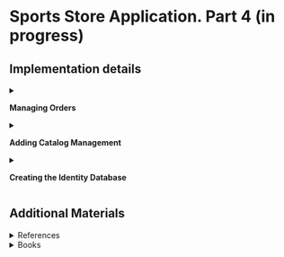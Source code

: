 # Sports Store Application. Part 4 (in progress)

## Implementation details

<details>
<summary>

**Managing Orders**
</summary>

- Go to the cloned repository of the previous step `Sport Store Application. Part 3`. 

- Switch to the `sports-store-application-4` branch and do a fast-forward merge according to changes from the `main` branch.

```
$ git checkout sports-store-application-4

$ git merge main --ff

```
- Continue your work in Visual Studio or other IDE.

- Build project, run application and request http://localhost:5000/. Your application should be work.

- Create and add to `Controllers` folder a separate `AdminController.cs` controller for managing orders shipping and the product catalog

```
using Microsoft.AspNetCore.Mvc;
using SportsStore.Models;
using SportsStore.Models.Repository;

namespace SportsStore.Controllers
{
    [Route("Admin")]
    public class AdminController : Controller
    {
        private IStoreRepository storeRepository;
        private IOrderRepository orderRepository;

        public AdminController(IStoreRepository storeRepository, IOrderRepository orderRepository) 
            => (this.storeRepository, this.orderRepository) = (storeRepository, orderRepository);

        [Route("Orders")]
        public ViewResult Orders() => View(orderRepository.Orders);

        [Route("Products")]
        public ViewResult Products() => View(storeRepository.Products);
    }
}
```
- Add the `AdminNavigationMenuViewComponent` class to `Components` folder

```
using Microsoft.AspNetCore.Mvc;

namespace SportsStore.Components
{
    public class AdminNavigationMenuViewComponent : ViewComponent
    {
        public IViewComponentResult Invoke()
        {
            ViewBag.Selection = Request.Path.Value ?? "Products";

            return View(new string[] { "Orders", "Products" });
        }
    }
}
```
- Add the `Default.cshtml` Razor view named  to `Views/Shared/Components/AdminNavigationMenu` folder 

```
<div class="d-grid gap-2">
    @foreach (string category in Model)
    {
        <a class="btn @(((string)ViewBag.Selection).Contains(category) ? "btn-primary" : "btn-outline-secondary")"
           asp-action="@category" asp-controller="Admin">
            @category
        </a>
    }
</div>
```
- To create the layout for the administration tools, add a `_AdminLayout.cshtml` Layout View with the content shown below to the `Views/Admin` folder 
```
<!DOCTYPE html>
<html>
<head>
    <meta name="viewport" content="width=device-width" />
    <title>SportsStore</title>
    <link href="/lib/bootstrap/css/bootstrap.min.css" rel="stylesheet" />
</head>
<body>
    <div class="bg-info text-white p-2">
        <div class="container-fluid">
            <span class="navbar-brand">SPORTS STORE Administration</span>
        </div>
    </div>
    <div class="container-fluid">
        <div class="row p-2">
            <div class="col-3">
                <vc:admin-navigation-menu />
            </div>
            <div class="col-9">
                @RenderBody()
            </div>
        </div>
    </div>
</body>
</html>
```
- To complete the initial setup, add the views that will provide the administration tools, although they will contain placeholder messages at first. Add a `Orders.cshtml` View to the `Views/Admin` folder with the content shown below

```
@model IQueryable<Order>

@{
    Layout = "_AdminLayout";
}

<h4>This is the orders information.</h4>
```
and add a `Products.cshtml` View to the `Views/Admin` folder with the content shown below

```
@model IQueryable<Product>

@{
    Layout = "_AdminLayout";
}

<h4>This is the products information.</h4>

```
- Build project, run application and request http://localhost:5000/Admin/Orders 

![](Images/4.1.png)

and http://localhost:5000/Admin/Products

![](Images/4.2.png)

- To create a simple administration tool that will let to view the orders that have been received and mark them as shipped, at first change the data model so that adminstator can record which orders have been shipped. Add a `Shipped` property in the `Order.cs` file (the `Models` Folder)

```
using System.ComponentModel.DataAnnotations;
using Microsoft.AspNetCore.Mvc.ModelBinding;

namespace SportsStore.Models
{
    public class Order
    {
        . . .

        [BindNever]
        public bool Shipped { get; set; }

        . . .
    }
}

```
- To update the database to reflect the addition of the `Shipped` property to the `Order` class, open a new command prompt or PowerShell window, navigate to the SportsStore project folder and run the following command: 

```
dotnet ef migrations add ShippedOrders

```
The migration will be applied automatically when the application is started and the `SeedData` class calls the `Migrate` method provided by Entity Framework Core.

- Add to `AdminController` class `MarkShipped` method that will be receive a POST request that specifies the ID of an order, which is used to locate the corresponding `Order` object from the repository so that the `Shipped` property can be set to `true` and saved and  `Reset` method  that will be receive a POST request that specifies the ID of an order, which is used to locate the corresponding `Order` object from the repository so that the `Shipped` property can be set to `false` and saved

```
using Microsoft.AspNetCore.Mvc;
using SportsStore.Models;
using SportsStore.Models.Repository;

namespace SportsStore.Controllers
{
    public class AdminController : Controller
    {
        . . .

        [HttpPost]
        [Route("MarkShipped")]

        public IActionResult MarkShipped(int orderId)
        {
            Order? order = orderRepository.Orders.FirstOrDefault(o => o.OrderId == orderId);

            if (order != null)
            {
                order.Shipped = true;
                orderRepository.SaveOrder(order);
            }

            return RedirectToAction("Orders");
        }

        [HttpPost]
        [Route("Reset")]
        public IActionResult Reset(int orderId)
        {
            Order? order = orderRepository.Orders.FirstOrDefault(o => o.OrderId == orderId);

            if (order != null)
            {
                order.Shipped = false;
                orderRepository.SaveOrder(order);
            }

            return RedirectToAction("Orders");
        }
    }
}
```
- To avoid duplicating code and content, create and add to the `Views/Order` folder a `_OrderTable.cshtml` Partial View that displays a table without knowing which category of order it is dealing with the content shown below

```
@model (IQueryable<Order> Orders, string TableTitle, string ButtonLabel, string CallbackMethodName)

<table class="table table-sm table-striped table-bordered">
    <thead>
        <tr><th colspan="5" class="text-center">@Model.TableTitle</th></tr>
    </thead>
    <tbody>
        @if (Model.Orders.Any())
        {
            @foreach (Order o in Model.Orders)
            {
                <tr>
                    <td>@o.Name</td>
                    <td>@o.Zip</td>
                    <th>Product</th>
                    <th>Quantity</th>
                    <td>
                        <form asp-action=@Model.CallbackMethodName method="post">
                            <input type="hidden" name="OrderId" value="@o.OrderId" />
                            <button type="submit" class="btn btn-sm btn-danger">
                                @Model.ButtonLabel
                            </button>
                        </form>
                    </td>
                </tr>
                @foreach (CartLine line in o.Lines)
                {
                    <tr>
                        <td colspan="2"></td>
                        <td>@line.Product.Name</td>
                        <td>@line.Quantity</td>
                        <td></td>
                    </tr>
                }
            }
        }
        else
        {
            <tr><td colspan="5" class="text-center">No Orders</td></tr>
        }
    </tbody>
</table>
```
- Change a `Orders.cshtml` View that gets the `Order` data from the database and uses the `_OrderTable.cshtml` Partial View to display it to the user

```
@model IQueryable<Order>

@{
    Layout = "_AdminLayout";
    var unshippedOrders = Model.Where(o => !o.Shipped);
    var shippedOrders = Model.Where(o => o.Shipped);
}

<partial name="_OrderTable" model='(unshippedOrders, "Unshipped Orders", "Ship", "MarkShipped")' />
<partial name="_OrderTable" model='(shippedOrders, "Shipped Orders", "Reset", "Reset")' />

<form asp-action="Orders" method="post">
    <button class="btn btn-info">Refresh Data</button>
</form>
```
- To see your changes, build project, run application and request http://localhost:5000/Admin/Orders.

![](Images/4.3.png)

- To see the new features, request http://localhost:5000, and create an order. Once you have at least one order in the database, request http://localhost:5000/Admin/Orders, and you will see a summary of the order you created displayed in the `Unshipped Orders table`. Click the `Ship` button, and the order will be updated and moved to the `Shipped Orders table`, as shown below

![](Images/4.4.png)

![](Images/4.5.png)

Click the `Reset` button, and the order will be updated and moved to the `Unshipped Orders table`, as shown below

![](Images/4.6.png)

</details>

<details>
<summary>

**Adding Catalog Management**

</summary>


- To add the features that allow a administrator to create, modify, and delete products add new methods to the `IStoreRepository` interface

```
namespace SportsStore.Models.Repository
{
    public interface IStoreRepository
    {
        IQueryable<Product> Products { get; }

        void SaveProduct(Product p);

        void CreateProduct(Product p);

        void DeleteProduct(Product p);
    }
}

```

- Add implemention of this methods in the `EFStoreRepository` class (the `SportsStore/Models` folder)

```
namespace SportsStore.Models.Repository
{
    public class EFStoreRepository : IStoreRepository
    {
        private StoreDbContext context;

        public EFStoreRepository(StoreDbContext ctx)
        {
            this.context = ctx;
        }

        public IQueryable<Product> Products => this.context.Products;

        public void CreateProduct(Product p)
        {
            context.Add(p);
            context.SaveChanges();
        }

        public void DeleteProduct(Product p)
        {
            context.Remove(p);
            context.SaveChanges();
        }

        public void SaveProduct(Product product)
        {
            if (product.ProductId == 0)
            {
                context.Products.Add(product);
            }
            else
            {
                Product? dbEntry = context.Products?.FirstOrDefault(p => p.ProductId == product.ProductId);

                if (dbEntry != null)
                {
                    dbEntry.Name = product.Name;
                    dbEntry.Description = product.Description;
                    dbEntry.Price = product.Price;
                    dbEntry.Category = product.Category;
                }
            }

            context.SaveChanges();
        }
    }
}

```

- To validate the values the user provides when editing or creating `Product` objects, add validation attributes to the `Product` data model class

```
using System.ComponentModel.DataAnnotations;
using System.ComponentModel.DataAnnotations.Schema;

namespace SportsStore.Models
{
    public class Product
    {
        public long ProductId { get; set; }

        [Required(ErrorMessage = "Please enter a product name")]
        public string Name { get; set; } = string.Empty;

        [Required(ErrorMessage = "Please enter a description")]
        public string Description { get; set; } = string.Empty;

        [Required]
        [Range(0.01, double.MaxValue, ErrorMessage = "Please enter a positive price")]
        [Column(TypeName = "decimal(8, 2)")]
        public decimal Price { get; set; }

        [Required(ErrorMessage = "Please specify a category")]
        public string Category { get; set; } = string.Empty;
    }
}

```
- To provide the administrator a table of products with links to check, edit and delete, replace the contents of the `Products.cshtml` file with those shown below

```
@model IQueryable<Product>

@{
    Layout = "_AdminLayout";
}

<table class="table table-sm table-striped table-bordered">
    <thead>
        <tr>
            <th>Id</th>
            <th>Name</th>
            <th>Category</th>
            <th>Price</th>
            <td />
        </tr>
    </thead>
    <tbody>
        @if (Model?.Count() > 0)
        {
            @foreach (Product p in Model)
            {
                <tr>
                    <td>@p.ProductId</td>
                    <td>@p.Name</td>
                    <td>@p.Category</td>
                    <td>@p.Price.ToString("c")</td>
                    <td>
                        <a class="btn btn-info btn-sm" asp-controller="Admin" asp-action="Details" asp-route-productId="@p.ProductId">
                            Details
                        </a>
                        <a class="btn btn-warning btn-sm" asp-controller="Admin" asp-action="Edit" asp-route-productId="@p.ProductId">
                            Edit
                        </a>
                        <a class="btn btn-danger btn-sm" asp-controller="Admin" asp-action="Delete" asp-route-productId="@p.ProductId">
                            Delete
                        </a>
                    </td>
                </tr>
            }
        }
        else
        {
            <tr>
                <td colspan="5" class="text-center">No Products</td>
            </tr>
        }
    </tbody>
</table>

<a class="btn btn-primary" asp-controller="Admin" asp-action="Create">Create</a>    
```

- Restart ASP.NET Core and request http://localhost:5000/Admin/Products

![](Images/4.7.png)

- To display all the fields for a single `Product` object add an `Details` action method in the `AdminController` class

```
using Microsoft.AspNetCore.Mvc;
using SportsStore.Models;
using SportsStore.Models.Repository;

namespace SportsStore.Controllers
{
    public class AdminController : Controller
    {
        . . .
        [Route("Admin/Details/{productId:int}")]
        public ViewResult Details(int productId)
            => View(storeRepository.Products.FirstOrDefault(p => p.ProductId == productId));
        . . .
}
```
and a `Details.cshtml` view to the `Views/Admin` folder

```
@model SportsStore.Models.Product?

@{
    Layout = "_AdminLayout";
}

<h3 class="bg-info text-white text-center p-1">Details</h3>

<table class="table table-sm table-bordered table-striped">
    <tbody>
        <tr>
            <th>Id</th>
            <td>@Model?.ProductId</td>
        </tr>
        <tr>
            <th>Name</th>
            <td>@Model?.Name</td>
        </tr>
        <tr>
            <th>Description</th>
            <td>@Model?.Description</td>
        </tr>
        <tr>
            <th>Category</th>
            <td>@Model?.Category</td>
        </tr>
        <tr>
            <th>Price</th>
            <td>@Model?.Price.ToString("C")</td>
        </tr>
    </tbody>
</table>

<a class="btn btn-warning" asp-controller="Admin" asp-action="Edit" asp-route-productId="@Model?.ProductId">Edit</a>
<a class="btn btn-secondary" asp-controller="Admin" asp-action="Products">Back</a>
```
- Restart ASP.NET Core, request http://localhost:5000/Admin/Products and click `Details` link for some product

![](Images/4.8.png)

- To implement the abilities to edit and to create of a single `Product` object, add the `Edit` and `Create` action methods accordingly in the `AdminController` class.
```
public class AdminController : Controller
{
    . . .

    [Route("Products/Edit/{productId:long}")]
    public ViewResult Edit(int productId)
    {
        return View(storeRepository.Products.FirstOrDefault(p => p.ProductId == productId));
    }

    [HttpPost]
    [Route("Products/Edit/{productId:long}")]
    public IActionResult Edit(Product product)
    {
        if (ModelState.IsValid)
        {
            storeRepository.SaveProduct(product);
            return RedirectToAction("Products");
        }

        return View(product);
    }

    [Route("Products/Create")]
    public ViewResult Create()
    {
        return View(new Product());
    }

    [HttpPost]
    [Route("Products/Create")]
    public IActionResult Create(Product product)
    {
        if (ModelState.IsValid)
        {
            storeRepository.SaveProduct(product);
            return RedirectToAction("Products");
        }
        return View(product);
    }
}
```
- To support the operations to create and edit data, add a `_Editor.cshtml` partial View to the `Views/Admin` folder

```
@model (Product Product, string ThemeColor, string TitleText, string CallbackMethodName)

@{
    Product product = Model.Product;
}

<h3 class="bg-@Model.ThemeColor text-white text-center p-1">@Model.TitleText a Product</h3>
<div class="row">
    <div class="col-md-4">
        <form asp-action="@Model.CallbackMethodName" asp-controller="Admin" method="post">
            <div asp-validation-summary="ModelOnly" class="text-danger"></div>
            @if (product.ProductId != 0)
            {
                <div class="form-group">
                    <label asp-for="@product.ProductId" class="control-label"></label>
                    <input asp-for="@product.ProductId" class="form-control" readonly/>
                </div>
            }
            <div class="form-group">
                <label asp-for="@product.Name" class="control-label"></label>
                <input asp-for="@product.Name" class="form-control" />
                <span asp-validation-for="@product.Name" class="text-danger"></span>
            </div>
            <div class="form-group">
                <label asp-for="@product.Description" class="control-label"></label>
                <input asp-for="@product.Description" class="form-control" />
                <span asp-validation-for="@product.Description" class="text-danger"></span>
            </div>
            <div class="form-group">
                <label asp-for="@product.Price" class="control-label"></label>
                <input asp-for="@product.Price" class="form-control" />
                <span asp-validation-for="@product.Price" class="text-danger"></span>
            </div>
            <div class="form-group">
                <label asp-for="@product.Category" class="control-label"></label>
                <input asp-for="@product.Category" class="form-control" />
                <span asp-validation-for="@product.Category" class="text-danger"></span>
            </div>
            <div class="mt-2">
                <button type="submit" class="btn btn-@Model.ThemeColor">Save</button>
                <a class="btn btn-secondary" asp-controller="Admin" asp-action="Products">Cancel</a>
            </div>
        </form>
    </div>
</div>
```

- To see the editor work, restart ASP.NET Core, request http://localhost:5000/Admin/Products, and click the `Edit` button
  
![](Images/4.9.png)  

or request http://localhost:5000/Admin/Products, and click the `Create` button
  
![](Images/4.10.png)   

- Click the Save button without filling out the form fields, and you will see the validation errors that Razor produces automatically, as shown below

![](Images/4.11.png)

- Fill out the form and click Save again, and you will see the product you created displayed in the table

![](Images/4.12.png)

- In order the application to perform client-side validation based on the data annotations applied to the domain model class add the JavaScript libraries that provide the client-side feature to the application. Run the following command

```
libman install jquery@3.6.1 -d wwwroot/lib/jquery
libman install jquery-validate@1.19.5 -d wwwroot/lib/jquery-validate
libman install jquery-validation-unobtrusive@4.0.0 -d wwwroot/lib/jquery-validationunobtrusive
```
The `libman.json` file looks like this

```
{
  "version": "1.0",
  "defaultProvider": "cdnjs",
  "libraries": [
    {
      "library": "bootstrap@5.2.0",
      "destination": "wwwroot/lib/bootstrap"
    },
    {
      "provider": "cdnjs",
      "library": "font-awesome@6.1.2",
      "destination": "wwwroot/lib/font-awesome/"
    },
    {
      "provider": "cdnjs",
      "library": "jquery@3.6.1",
      "destination": "wwwroot/lib/jquery/"
    },
    {
      "provider": "cdnjs",
      "library": "jquery-validate@1.19.5",
      "destination": "wwwroot/lib/jquery-validate/"
    },
    {
      "provider": "cdnjs",
      "library": "jquery-validation-unobtrusive@4.0.0",
      "destination": "wwwroot/lib/jquery-validation-unobtrusive/"
    }
  ]
}
```
- Add script tag and `Scripts` Razor Section to `_AdminLayout` Layout Razor View 

```
<!DOCTYPE html>
<html>
. . .
<script src="~/lib/jquery/dist/jquery.min.js"></script>
@await RenderSectionAsync("Scripts", required: false)

</body>
</html>
```
- Add `_ValidationScriptsPartial` Razor Partial View in `_ValidationScriptsPartial.cshtml` file in `Views/Shared` folder

```
<script src="~/lib/jquery-validation/dist/jquery.validate.min.js"></script>
<script src="~/lib/jquery-validation-unobtrusive/jquery.validate.unobtrusive.min.js"></script>
```

- Add `_ValidationScriptsPartial` Razor Partial View to `Create` Razor View 

```
@model SportsStore.Models.Product

@{
    Layout = "_AdminLayout";
}

<partial name="_Editor" model='(@Model, "primary", "Create" , "Create")' />

@section Scripts
{
    <partial name="_ValidationScriptsPartial" />
}
```

and `Edit` Razor View

```
@model SportsStore.Models.Product

@{
    Layout = "_AdminLayout";
}

<partial name="_Editor" model='(@Model, "warning", "Edit" , "Edit")' />

@section Scripts
{
    <partial name="_ValidationScriptsPartial" />
}
```
- To test the client-side validation feature, restart ASP.NET Core, request http://localhost:5000/Admin/Products, and click the `Create` or `Edit` button. The error message looks like the ones generated by server-side validation, but if you enter text into the field, you will see the error message disappear immediately as the JavaScript code responds to the user interaction.
- To see the editor work, restart ASP.NET Core, request http://localhost:5000/Admin/Products, and click the `Edit` button
  
![](Images/4.13.png)  

- To support delete operation add `Delete` and `DeleteProduct` methods to the `AdminController` controller

```
using Microsoft.AspNetCore.Mvc;
using SportsStore.Models;
using SportsStore.Models.Repository;

namespace SportsStore.Controllers
{
    [Route("Admin")]
    public class AdminController : Controller
    {
        . . .

        [Route("Products/Delete/{productId:long}")]
        public IActionResult Delete(int productId)
            => View(storeRepository.Products.FirstOrDefault(p => p.ProductId == productId));

        [HttpPost]
        [Route("Products/Delete/{productId:long}")]
        public IActionResult DeleteProduct(int productId)
        {
            var product = storeRepository.Products.FirstOrDefault(p => p.ProductId == productId);
            storeRepository.DeleteProduct(product);
            return RedirectToAction("Products");
        }
    }
}

```

- To avoid duplicating code and content for delete and details operations add to the `Views/Admin` folder a `_ProductInfo.cshtml` Partial View that displays information about a single `Product` object

```
@model SportsStore.Models.Product?

<table class="table table-sm table-bordered table-striped">
    <tbody>
    <tr>
        <th>Id</th>
        <td>@Model?.ProductId</td>
    </tr>
    <tr>
        <th>Name</th>
        <td>@Model?.Name</td>
    </tr>
    <tr>
        <th>Description</th>
        <td>@Model?.Description</td>
    </tr>
    <tr>
        <th>Category</th>
        <td>@Model?.Category</td>
    </tr>
    <tr>
        <th>Price</th>
        <td>@Model?.Price.ToString("C")</td>
    </tr>
    </tbody>
</table>
```
- Change `Details.cshtml` view (`Views/Admin` folder)

```
@model SportsStore.Models.Product?

@{
    Layout = "_AdminLayout";
}

<h3 class="bg-info text-white text-center p-1">Details</h3>

<partial name="_ProductInfo" model="@Model" />

<a class="btn btn-warning" asp-controller="Admin" asp-action="Edit" asp-route-productId="@Model?.ProductId">Edit</a>
<a class="btn btn-secondary" asp-controller="Admin" asp-action="Products">Back</a>
```
- Add `Delete.cshtml` view to the `Views/Admin` folder

```
@model SportsStore.Models.Product?

@{
    Layout = "_AdminLayout";
}

<h3 class="bg-danger text-white text-center p-1">Are you sure you want to delete this?</h3>

<partial name="_ProductInfo" model="@Model" />

<form asp-action="Delete" asp-controller="Admin" method="post" asp-route-product="@Model">
    <input type="submit" class="btn btn-danger" value="Delete" />
    <a class="btn btn-secondary" asp-controller="Admin" asp-action="Products">Back</a>
</form>
```
-  Restart ASP.NET Core, request http://localhost:5000/Admin/Products, and click a `Delete` button to remove an object from the database

![](Images/4.14.png)

</details>

<details>
<summary>

**Creating the Identity Database**
</summary>

- To add the package that contains the ASP.NET Core Identity support for Entity Framework Core, use a PowerShell command prompt to run the command shown below in the SportsStore folder

```
dotnet add package Microsoft.AspNetCore.Identity.EntityFrameworkCore --version 6.0.0
```
- Create a database context file that will act as the bridge between the database and the Identity model objects it provides access to. Add a class file called `AppIdentityDbContext.cs` to the `Models` folder and used it to define the class shown below

```
using Microsoft.AspNetCore.Identity;
using Microsoft.AspNetCore.Identity.EntityFrameworkCore;
using Microsoft.EntityFrameworkCore;

namespace SportsStore.Models
{
    public class AppIdentityDbContext : IdentityDbContext<IdentityUser>
    {
        public AppIdentityDbContext(DbContextOptions<AppIdentityDbContext> options)
            : base(options) { }
    }
}
```
- Add the `"IdentityConnection": "Server=(localdb)\\MSSQLLocalDB;Database=Identity;MultipleActive ResultSets=true"` connection string to the `appsettings.json` file of the SportsStore project

```
{
  "Logging": {
    "LogLevel": {
      "Default": "Information",
      "Microsoft.AspNetCore": "Warning"
    }
  },
  "AllowedHosts": "*",
  "ConnectionStrings": {
    "SportsStoreConnection": "Server=(localdb)\\MSSQLLocalDB;Database=SportsStoreDb;MultipleActiveResultSets=true",
    "IdentityConnection": "Server=(localdb)\\MSSQLLocalDB;Database=Identity;MultipleActive,ResultSets=true"
  }
}
```
- Configure Identity in the `Program.cs` file in the `SportsStore` Folder. 

```
using Microsoft.EntityFrameworkCore;
using SportsStore.Models;
using SportsStore.Models.Repository;
using Microsoft.AspNetCore.Identity;

var builder = WebApplication.CreateBuilder(args);

builder.Services.AddControllersWithViews();

builder.Services.AddDbContext<StoreDbContext>(opts =>
{
    opts.UseSqlServer(builder.Configuration["ConnectionStrings:SportsStoreConnection"]);
});

builder.Services.AddScoped<IStoreRepository, EFStoreRepository>();
builder.Services.AddScoped<IOrderRepository, EFOrderRepository>();
builder.Services.AddDistributedMemoryCache();
builder.Services.AddSession();
builder.Services.AddScoped<Cart>(SessionCart.GetCart);
builder.Services.AddSingleton<IHttpContextAccessor, HttpContextAccessor>();
builder.Services.AddDbContext<AppIdentityDbContext>(options => options.UseSqlServer(builder.Configuration["ConnectionStrings:IdentityConnection"]));
builder.Services.AddIdentity<IdentityUser, IdentityRole>().AddEntityFrameworkStores<AppIdentityDbContext>();

var app = builder.Build();

app.UseStaticFiles();
app.UseSession();

app.UseAuthentication();
app.UseAuthorization();

app.MapControllerRoute(
    "categoryPage",
    "Products/{category}/Page{productPage:int}",
    new { Controller = "Home", action = "Index" });

app.MapControllerRoute(
    "page",
    "Page{productPage:int}",
    new { Controller = "Home", action = "Index", productPage = 1 });

app.MapControllerRoute(
    "shoppingCart",
    "Cart",
    new { Controller = "Cart", action = "Index" });

app.MapControllerRoute(
    "category",
    "{category}",
    new { Controller = "Home", action = "Index", productPage = 1 });

app.MapControllerRoute(
    "pagination",
    "Products/Page{productPage:int}",
    new { Controller = "Home", action = "Index", productPage = 1 });

app.MapDefaultControllerRoute();
SeedData.EnsurePopulated(app);

app.Run();

```
The Entity Framework Core configuration has been extended to register a `AppIdentityDbContext` context class and use the `AddIdentity` method to configure identity services using built-in classes to represent users and roles. Calling the `UseAuthentication` and `UseAuthorization` methods is necessary to set up intermediate components that implement the security policy.

- To define the schema and apply it to the databa use the Entity Framework Core migrations feature 

```
dotnet ef migrations add Initial --context AppIdentityDbContext

```
Once Entity Framework Core has generated the initial migration, run the following command in the `SportsStore` folder to create the database and apply the migration.

```
dotnet ef database update --context AppIdentityDbContext

```
The result is a new LocalDB database called `Identity` that you can inspect using the Visual Studio SQL Server Object Explorer.

- To explicitly create the `Admin` user by seeding the database when the application starts add a class file called `IdentitySeedData.cs` to the `Models` folder and defined the static class shown below. The Contents of the `IdentitySeedData.cs` File in the `SportsStore/Models` Folder.

```
using Microsoft.AspNetCore.Identity;
using Microsoft.EntityFrameworkCore;

namespace SportsStore.Models
{
    public static class IdentitySeedData
    {
        private const string adminUser = "Admin";
        private const string adminPassword = "Secret123$";

        public static async void EnsurePopulated(IApplicationBuilder app)
        {
            AppIdentityDbContext context = app.ApplicationServices
                .CreateScope().ServiceProvider
                .GetRequiredService<AppIdentityDbContext>();

            if (context.Database.GetPendingMigrations().Any())
            {
                context.Database.Migrate();
            }

            UserManager<IdentityUser> userManager = app.ApplicationServices
                .CreateScope().ServiceProvider
                .GetRequiredService<UserManager<IdentityUser>>();

            IdentityUser user = await userManager.FindByNameAsync(adminUser);

            if (user is null)
            {
                user = new IdentityUser("Admin")
                {
                    Email = "admin@example.com", 
                    PhoneNumber = "555-1234"
                };

                await userManager.CreateAsync(user, adminPassword);
            }
        }
    }
}

```
This code ensures the database is created and up-to-date and uses the `UserManager<T>` class, which is provided as a service by ASP.NET Core Identity for managing users. The database is searched for the `Admin` user account, which is created—with a password of `Secret123$` —if it is not present. Do not change the hard-coded password in this example because Identity has a validation policy that requires passwords to contain a number and range of characters. 

- To ensure that the Identity database is seeded when the application starts, add the `IdentitySeedData.EnsurePopulated(app)` statement shown below to the `Program.cs` file

```
. . .
SeedData.EnsurePopulated(app);
IdentitySeedData.EnsurePopulated(app);

app.Run();
```
_If you need to reset the Identity database, then run the following command:_

```
dotnet ef database drop --force --context AppIdentityDbContext

```
_Restart the application, and the database will be re-created and populated with seed data._

- Add to AdminContoller [Authorize] attribute

```
[Route("Admin")]
[Authorize]
public class AdminController : Controller
{
    . . .
}
```
When an unauthenticated user sends a request that requires authorization, the user is redirected to the `/Account/Login` URL, which the application can use to prompt the user for their credentials.

- To implement basic authorization policy add a `LoginModel.cs` File in the `SportsStore/Models/ViewModels` folder with `LoginModel`

```
using System.ComponentModel.DataAnnotations;

namespace SportsStore.Models.ViewModels
{
    public class LoginModel
    {
        [Required]
        public string? Name { get; set; }

        [Required]
        public string? Password { get; set; }

        public string ReturnUrl { get; set; } = "/";
    }
}
```

- Than add `AccountController` (`AccountController.cs` file in the `SportsStore/Controllers` folder)

```
using Microsoft.AspNetCore.Authorization;
using Microsoft.AspNetCore.Identity;
using Microsoft.AspNetCore.Mvc;
using SportsStore.Models.ViewModels;

namespace SportsStore.Controllers
{
    public class AccountController : Controller
    {
        private UserManager<IdentityUser> userManager;
        private SignInManager<IdentityUser> signInManager;

        public AccountController(UserManager<IdentityUser> userManager,
            SignInManager<IdentityUser> signInManager)
        {
            this.userManager = userManager;
            this.signInManager = signInManager;
        }

        public ViewResult Login(string returnUrl)
        {
            return View(new LoginModel
            {
                ReturnUrl = returnUrl
            });
        }

        [HttpPost]
        [ValidateAntiForgeryToken]
        public async Task<IActionResult> Login(LoginModel loginModel)
        {
            if (ModelState.IsValid)
            {
                IdentityUser user = await userManager.FindByNameAsync(loginModel.Name);
                if (user != null)
                {
                    await signInManager.SignOutAsync();
                    if ((await signInManager.PasswordSignInAsync(user,
                            loginModel.Password, false, false)).Succeeded)
                    {
                        return Redirect(loginModel?.ReturnUrl ?? "/Admin");
                    }
                }

                ModelState.AddModelError(string.Empty, "Invalid name or password");
            }

            return View(loginModel);
        }

        [Authorize]
        public async Task<RedirectResult> Logout(string returnUrl = "/")
        {
            await signInManager.SignOutAsync();
            return Redirect(returnUrl);
        }
    }
}
```
- To provide the `Login` method with a view to render, created the `Views/Account` folder and added a `Login.cshtml` Razor View  with the contents shown below

```
@model LoginModel
@{
    Layout = null;
}

<!DOCTYPE html>
<html>
<head>
    <meta name="viewport" content="width=device-width" />
    <title>SportsStore</title>
    <link href="/lib/bootstrap/css/bootstrap.min.css" rel="stylesheet" />
</head>
<body>

<div class="bg-info text-white p-2">
    <span class="navbar-brand m-lg-2">SPORTS STORE</span>
</div>
<div class="col-md-4">
    <div class="text-danger" asp-validation-summary="All"></div>
    <form asp-action="Login" asp-controller="Account" method="post">
        <input type="hidden" asp-for="ReturnUrl"/>
        <div class="form-group">
            <label asp-for="Name"></label>
            <div asp-validation-for="Name" class="text-danger"></div>
            <input asp-for="Name" class="form-control"/>
        </div>
        <div class="form-group">
            <label asp-for="Password"></label>
            <div asp-validation-for="Password" class="text-danger"></div>
            <input asp-for="Password" type="password" class="form-control"/>
        </div>
        <button class="btn btn-primary mt-2" type="submit">Log In</button>
    </form>
</div>
</body>
</html>
```
- The final step is a change to the shared administration layout to add a button that will log out the current user by sending a request to the Logout action, as shown below. This is a useful feature that makes it easier to test the application, without which you would need to clear the browser’s cookies to return to the unauthenticated state. Add a Logout Button in the `_AdminLayout` Razor View in the `_AdminLayout.html` file in the `SportsStore/Views/Admin` Folder

```
<!DOCTYPE html>
<html>
<head>
    <meta name="viewport" content="width=device-width" />
    <title>SportsStore</title>
    <link href="/lib/bootstrap/css/bootstrap.min.css" rel="stylesheet" />
</head>
<body>
    <div class="bg-info text-white p-2">
        <div class="container-fluid">
            <div class="row">
                <div class="col">
                    <span class="navbar-brand ml-2">SPORTS STORE Administration</span>
                </div>
                <div class="col-2 text-right">
                    <a class="btn btn-sm btn-primary" asp-controller="Account" asp-action="Login">Log Out</a>
                </div>
            </div>
        </div>
    </div>
    . . .
</html>
```
- At the moment, the application is configured to use the developer-friendly error pages, which provide helpful information when a problem occurs. This is not information that end users should see, so add a `Error` Razor View in `Error.cshtml` file to the `Views/Shared` folder with the content shown below

```
@{
    Layout = null;
}

<!DOCTYPE html>
<html>
<head>
    <meta name="viewport" content="width=device-width" />
    <link href="/lib/bootstrap/css/bootstrap.min.css" rel="stylesheet" />
    <title>Error</title>
</head>
<body class="text-center">
    <h2 class="text-danger">Error.</h2>
    <h3 class="text-danger">An error occurred while processing your request.</h3>
</body>
</html>
```
- Configure Error Handling in the `Program.cs` File in the `SportsStore` Folder

```
. . .
var app = builder.Build();

if (app.Environment.IsProduction())
{
    app.UseExceptionHandler("/error");
}

app.UseStaticFiles();
. . .
```

</details>

## Additional Materials

<details><summary>References
</summary> 

1. [Minimal APIs overview](https://docs.microsoft.com/en-us/aspnet/core/fundamentals/minimal-apis?view=aspnetcore-6.0)
1. [Get started with ASP.NET Core MVC](https://docs.microsoft.com/en-us/aspnet/core/tutorials/first-mvc-app/start-mvc?view=aspnetcore-6.0&tabs=visual-studio)
1. [Controllers](https://jakeydocs.readthedocs.io/en/latest/mvc/controllers/index.html)
1. [Views](https://jakeydocs.readthedocs.io/en/latest/mvc/views/index.html)
1. [Models](https://jakeydocs.readthedocs.io/en/latest/mvc/models/index.html)
1. [ASP.NET Core MVC with EF Core - tutorial series](https://docs.microsoft.com/en-us/aspnet/core/data/ef-mvc/?view=aspnetcore-6.0)
1. [Persist and retrieve relational data with Entity Framework Core](https://docs.microsoft.com/en-us/learn/modules/persist-data-ef-core/?view=aspnetcore-6.0)

</details>

<details><summary>Books
</summary> 

1. [Pro ASP.NET Core 6. Develop Cloud-Ready Web Applications Using MVC, Blazor, and Razor Pages 9th ed. Edition by Adam Freeman](https://www.amazon.com/Pro-ASP-NET-Core-Cloud-Ready-Applications/dp/1484279565/). Part 1. Chapeter 9. SportsStore: Completing the Cart.
1. [Pro ASP.NET Core 6. Develop Cloud-Ready Web Applications Using MVC, Blazor, and Razor Pages 9th ed. Edition by Adam Freeman](https://www.amazon.com/Pro-ASP-NET-Core-Cloud-Ready-Applications/dp/1484279565/). Part 2. Chapeter 13. Using URL Routing.
1. [Pro ASP.NET Core 6. Develop Cloud-Ready Web Applications Using MVC, Blazor, and Razor Pages 9th ed. Edition by Adam Freeman](https://www.amazon.com/Pro-ASP-NET-Core-Cloud-Ready-Applications/dp/1484279565/). Part 2. Chapeter 14. Using Dependency Injection.
1. [Pro ASP.NET Core 6. Develop Cloud-Ready Web Applications Using MVC, Blazor, and Razor Pages 9th ed. Edition by Adam Freeman](https://www.amazon.com/Pro-ASP-NET-Core-Cloud-Ready-Applications/dp/1484279565/). Part 2. Chapeter 15. Using the Platform Features. Part 1.
1. [Pro ASP.NET Core 6. Develop Cloud-Ready Web Applications Using MVC, Blazor, and Razor Pages 9th ed. Edition by Adam Freeman](https://www.amazon.com/Pro-ASP-NET-Core-Cloud-Ready-Applications/dp/1484279565/). Part 2. Chapeter 16. Using the Platform Features. Part 2.
1. [Pro ASP.NET Core 6. Develop Cloud-Ready Web Applications Using MVC, Blazor, and Razor Pages 9th ed. Edition by Adam Freeman](https://www.amazon.com/Pro-ASP-NET-Core-Cloud-Ready-Applications/dp/1484279565/). Part 2. Chapeter 17. Working with Data.
1. [Pro ASP.NET Core 6. Develop Cloud-Ready Web Applications Using MVC, Blazor, and Razor Pages 9th ed. Edition by Adam Freeman](https://www.amazon.com/Pro-ASP-NET-Core-Cloud-Ready-Applications/dp/1484279565/). Part 3. Chapeter 21. Using Controllers with Views. Part 1.
1. [Pro ASP.NET Core 6. Develop Cloud-Ready Web Applications Using MVC, Blazor, and Razor Pages 9th ed. Edition by Adam Freeman](https://www.amazon.com/Pro-ASP-NET-Core-Cloud-Ready-Applications/dp/1484279565/). Part 3. Chapeter 22. Using Controllers with Views. Part 2.
1. [Pro ASP.NET Core 6. Develop Cloud-Ready Web Applications Using MVC, Blazor, and Razor Pages 9th ed. Edition by Adam Freeman](https://www.amazon.com/Pro-ASP-NET-Core-Cloud-Ready-Applications/dp/1484279565/). Part 3. Chapeter 24. Using View Components.
1. [Pro ASP.NET Core 6. Develop Cloud-Ready Web Applications Using MVC, Blazor, and Razor Pages 9th ed. Edition by Adam Freeman](https://www.amazon.com/Pro-ASP-NET-Core-Cloud-Ready-Applications/dp/1484279565/). Part 3. Chapeter 28. Using Model Binding.
1. [Pro ASP.NET Core 6. Develop Cloud-Ready Web Applications Using MVC, Blazor, and Razor Pages 9th ed. Edition by Adam Freeman](https://www.amazon.com/Pro-ASP-NET-Core-Cloud-Ready-Applications/dp/1484279565/). Part 3. Chapeter 29. Using Model Validation.

</details>
